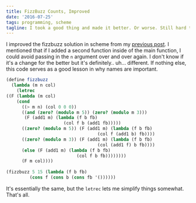 ```yaml
---
title: FizzBuzz Counts, Improved
date: '2016-07-25'
tags: programming, scheme
tagline: I took a good thing and made it better. Or worse. Still hard to tell.
---
```


I improved the fizzbuzz solution in scheme from my <a href="/2016/07/17/fizzbuzz-counts.html">previous post</a>. I mentioned
that if I added a second function inside of the main function, I could avoid
passing in the `n` argument over and over again. I don't know if it's a change
for the better but it's definitely.. uh...  different. If nothing else, this
code serves as a good lesson in why names are important.

~~~scheme
(define fizzbuzz
  (lambda (m n col)
    (letrec
((F (lambda (m col)
    (cond
      ((> m n) (col 0 0 0))
      ((and (zero? (modulo m 5)) (zero? (modulo m 3)))
       (F (add1 m) (lambda (f b fb)
                      (col f b (add1 fb)))))
      ((zero? (modulo m 5)) (F (add1 m) (lambda (f b fb)
                                   (col f (add1 b) fb))))
      ((zero? (modulo m 3)) (F (add1 m) (lambda (f b fb)
                                   (col (add1 f) b fb))))
      (else (F (add1 m) (lambda (f b fb)
                           (col f b fb))))))))
      (F m col))))
                      
(fizzbuzz 5 15 (lambda (f b fb)
         (cons f (cons b (cons fb '())))))
~~~

It's essentially the same, but the `letrec` lets me simplify things somewhat. That's all.
